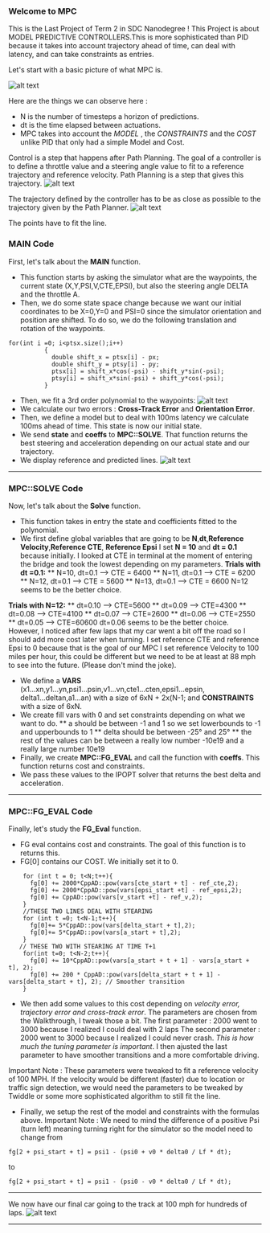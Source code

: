 
### Welcome to MPC ###
[//]: # (Image References)
[image1]: ./report/loop.png "Loop"
[image2]: ./report/waypoints.png "Waypoints"
[image3]: ./report/architecture.png "Architecture"
[image4]: ./report/result.png "Result"
[image5]: ./report/waypoints2.png "Waypoints 2"


This is the Last Project of Term 2 in SDC Nanodegree !
This Project is about MODEL PREDICTIVE CONTROLLERS.This is more sophisticated than PID because it takes into account trajectory ahead of time, can deal with latency, and can take constraints as entries.

Let's start with a basic picture of what MPC is.

![alt text][image1]

Here are the things we can observe here :
* N is the number of timesteps a horizon of predictions.
* dt is the time elapsed between actuations.
* MPC takes into account the *MODEL* , the *CONSTRAINTS* and the *COST* unlike PID that only had a simple Model and Cost.

Control is a step that happens after Path Planning. The goal of a controller is to define a throttle value and a steering angle value to fit to a reference trajectory and reference velocity. Path Planning is a step that gives this trajectory.
![alt text][image3]

The trajectory defined by the controller has to be as close as possible to the trajectory given by the Path Planner.
![alt text][image5]

The points have to fit the line.

### MAIN Code 

First, let's talk about the __MAIN__ function.
* This function starts by asking the simulator what are the waypoints, the current state (X,Y,PSI,V,CTE,EPSI), but also the steering angle DELTA and the throttle A.
* Then, we do some state space change because we want our initial coordinates to be X=0,Y=0 and PSI=0 since the simulator orientation and position are shifted.
To do so, we do the following translation and rotation of the waypoints.
```
for(int i =0; i<ptsx.size();i++)
          {
            double shift_x = ptsx[i] - px;
            double shift_y = ptsy[i] - py;
            ptsx[i] = shift_x*cos(-psi) - shift_y*sin(-psi);
            ptsy[i] = shift_x*sin(-psi) + shift_y*cos(-psi);
          }
```
* Then, we fit a 3rd order polynomial to the waypoints:
![alt text][image2]
* We calculate our two errors : __Cross-Track Error__ and __Orientation Error__.
* Then, we define a model but to deal with 100ms latency we calculate 100ms ahead of time. This state is now our initial state.
* We send __state__ and __coeffs__ to __MPC::SOLVE__. That function returns the best steering and acceleration depending on our actual state and our trajectory.
* We display reference and predicted lines.
![alt text][image5]

----
### MPC::SOLVE Code

Now, let's talk about the __Solve__ function.
* This function takes in entry the state and coefficients fitted to the polynomial.
* We first define global variables that are going to be __N__,__dt__,__Reference Velocity__,__Reference CTE__, __Reference Epsi__
I set __N = 10__ and __dt = 0.1__ because initially.
I looked at CTE in terminal at the moment of entering the bridge and took the lowest depending on my parameters.
__Trials with dt =0.1:__
 ** N=10, dt=0.1 --> CTE = 6400
 ** N=11, dt=0.1 --> CTE = 6200
 ** N=12, dt=0.1 --> CTE = 5600
 ** N=13, dt=0.1 --> CTE = 6600
N=12 seems to be the better choice.

__Trials with N=12:__
 ** dt=0.10 --> CTE=5600
 ** dt=0.09 --> CTE=4300
 ** dt=0.08 --> CTE=4100
 ** dt=0.07 --> CTE=2600
 ** dt=0.06 --> CTE=2550
 ** dt=0.05 --> CTE=60600
dt=0.06 seems to be the better choice.
However, I noticed after few laps that my car went a bit off the road so I should add more cost later when turning.
I set reference CTE and reference Epsi to 0 because that is the goal of our MPC
I set reference Velocity to 100 miles per hour, this could be different but we need to be at least at 88 mph to see into the future. (Please don't mind the joke).
* We define a __VARS__ (x1...xn,y1...yn,psi1...psin,v1...vn,cte1...cten,epsi1...epsin, delta1...deltan,a1...an) with a size of 6xN + 2x(N-1;
and __CONSTRAINTS__ with a size of 6xN.
* We create fill vars with 0 and set constraints depending on what we want to do.
 ** a should be between -1 and 1 so we set lowerbounds to -1 and upperbounds to 1
 ** delta should be between -25° and 25°
 ** the rest of the values can be between a really low number -10e19 and a really large number 10e19
 * Finally, we create __MPC::FG_EVAL__ and call the function with __coeffs__. This function returns cost and constraints.
 * We pass these values to the IPOPT solver that returns the best delta and acceleration.
 
 ----
 ### MPC::FG_EVAL Code
Finally, let's study the __FG_Eval__ function.
* FG eval contains cost and constraints. The goal of this function is to returns this.
* FG[0] contains our COST. We initially set it to 0.
```
    for (int t = 0; t<N;t++){
      fg[0] += 2000*CppAD::pow(vars[cte_start + t] - ref_cte,2);
      fg[0] += 2000*CppAD::pow(vars[epsi_start +t] - ref_epsi,2);
      fg[0] += CppAD::pow(vars[v_start +t] - ref_v,2);
    }
    //THESE TWO LINES DEAL WITH STEARING
    for (int t =0; t<N-1;t++){
      fg[0]+= 5*CppAD::pow(vars[delta_start + t],2);
      fg[0]+= 5*CppAD::pow(vars[a_start + t],2);
    }
   // THESE TWO WITH STEARING AT TIME T+1
    for(int t=0; t<N-2;t++){
      fg[0] += 10*CppAD::pow(vars[a_start + t + 1] - vars[a_start + t], 2);
      fg[0] += 200 * CppAD::pow(vars[delta_start + t + 1] - vars[delta_start + t], 2); // Smoother transition
    }
```
* We then add some values to this cost depending on *velocity error, trajectory error and cross-track error*.
The parameters are chosen from the Walkthrough, I tweak those a bit.
The first parameter : 2000 went to 3000 because I realized I could deal with 2 laps
The second parameter : 2000 went to 3000 because I realized I could never crash. *This is how much the tuning parameter is important*. 
I then ajusted the last parameter to have smoother transitions and a more comfortable driving.

Important Note : These parameters were tweaked to fit a reference velocity of 100 MPH. If the velocity would be different (faster) due to location or traffic sign detection, we would need the parameters to be tweaked by Twiddle or some more sophisticated algorithm to still fit the line.
* Finally, we setup the rest of the model and constraints with the formulas above.
Important Note : We need to mind the difference of a positive Psi (turn left) meaning turning right for the simulator so the model need to change from
```
fg[2 + psi_start + t] = psi1 - (psi0 + v0 * delta0 / Lf * dt);
```
to 
```
fg[2 + psi_start + t] = psi1 - (psi0 - v0 * delta0 / Lf * dt);
```
------

We now have our final car going to the track at 100 mph for hundreds of laps.
![alt text][image4]

---
